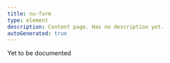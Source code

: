 ```yaml
---
title: nu-form
type: element
description: Content page. Has no description yet.
autoGenerated: true
---
```


Yet to be documented